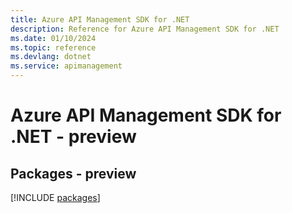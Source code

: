```yaml
---
title: Azure API Management SDK for .NET
description: Reference for Azure API Management SDK for .NET
ms.date: 01/10/2024
ms.topic: reference
ms.devlang: dotnet
ms.service: apimanagement
---
```

# Azure API Management SDK for .NET - preview
## Packages - preview
[!INCLUDE [packages](api-management-index.md)]